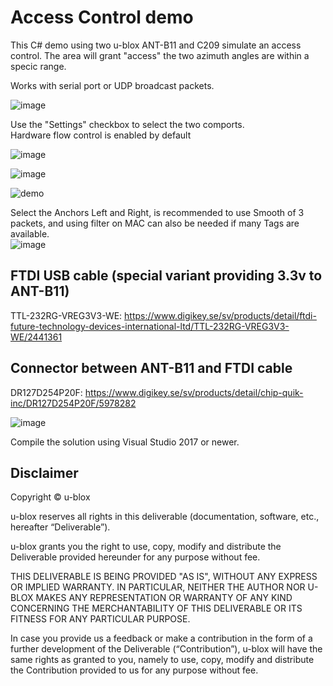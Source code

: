 # Access Control demo

This C# demo using two u-blox ANT-B11 and C209 simulate an access control. 
The area will grant "access" the two azimuth angles are within a specic range.

Works with serial port or UDP broadcast packets.

![image](https://github.com/u-blox/access_control/assets/11769925/ceb33138-30ba-4585-9065-1f4e53805a4f)

Use the "Settings" checkbox to select the two comports.<br>
Hardware flow control is enabled by default

![image](https://github.com/u-blox/access_control/assets/11769925/25ada29b-e50e-4416-a771-33cde06b4479)

![image](https://github.com/u-blox/access_control/assets/11769925/451c6ada-de4d-406b-8eec-cd1135c8dfd4)

![demo](https://github.com/u-blox/access_control/assets/11769925/8c0ff16d-6ef7-471d-b5d0-7453efb2c994)


Select the Anchors Left and Right, is recommended to use Smooth of 3 packets, and using filter on MAC can also be needed if many Tags are available.<br>
![image](https://github.com/u-blox/access_control/assets/11769925/ee597158-36a0-4756-a2a3-c0ec2812fd7c)

## FTDI USB cable (special variant providing 3.3v to ANT-B11)
TTL-232RG-VREG3V3-WE: https://www.digikey.se/sv/products/detail/ftdi-future-technology-devices-international-ltd/TTL-232RG-VREG3V3-WE/2441361<br>

## Connector between ANT-B11 and FTDI cable
DR127D254P20F: https://www.digikey.se/sv/products/detail/chip-quik-inc/DR127D254P20F/5978282
 
![image](https://github.com/u-blox/access_control/assets/11769925/0cfd9733-4a0a-43b4-81d0-e3eb2c5294b4)

Compile the solution using Visual Studio 2017 or newer.

## Disclaimer
Copyright &copy; u-blox 

u-blox reserves all rights in this deliverable (documentation, software, etc., hereafter “Deliverable”).

u-blox grants you the right to use, copy, modify and distribute the Deliverable provided hereunder for any purpose without fee.

THIS DELIVERABLE IS BEING PROVIDED "AS IS", WITHOUT ANY EXPRESS OR IMPLIED WARRANTY. IN PARTICULAR, NEITHER THE AUTHOR NOR U-BLOX MAKES ANY REPRESENTATION OR WARRANTY OF ANY KIND CONCERNING THE MERCHANTABILITY OF THIS DELIVERABLE OR ITS FITNESS FOR ANY PARTICULAR PURPOSE.

In case you provide us a feedback or make a contribution in the form of a further development of the Deliverable (“Contribution”), u-blox will have the same rights as granted to you, namely to use, copy, modify and distribute the Contribution provided to us for any purpose without fee.
